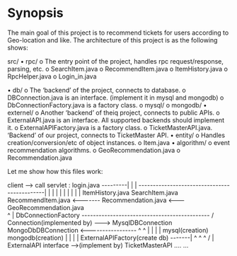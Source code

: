 <h1>Synopsis</h1>
The main goal of this project is to recommend tickets for users according to Geo-location and like. 
The architecture of this project is as the following shows:  
      
src/
•	rpc/ 
  o	The entry point of the project, handles rpc request/response, parsing, etc.
  o	SearchItem.java
  o	RecommendItem.java
  o	ItemHistory.java
  o	RpcHelper.java
  o	Login_in.java
  
•	db/ 
  o	The ‘backend’ of the project, connects to database.
  o	DBConnection.java is an interface. (implement it in mysql and mongodb)
  o	DbConnectionFactory.java is a factory class.
  o	mysql/
  o	mongodb/
•	externel/ 
  o	Another ‘backend’ of theiq project, connects to public APIs.
  o	ExternalAPI.java is an interface. All supported backends should implement it.
  o	ExternalAPIFactory.java is a factory class.
  o	TicketMasterAPI.java. ‘Backend’ of our project, connects to TicketMaster API.
•	entity/ 
  o	Handles creation/conversion/etc of object instances. 
  o	Item.java
•	algorithm/ 
  o	event recommendation algorithms.
  o	GeoRecommendation.java
  o	Recommendation.java

Let me show how this files work: 

client --> call servlet : login.java   ---------|
                                                |
                                                |
                         ---------------------------------------------|
                         |                      |                     |
                         |                      |                     |
                         |                      |                     |
                      ItemHistory.java      	SearchItem.java        	RecommendItem.java        <-------          Recommendation.java   <---  GeoRecommendation.java   
                                                                                                                           ^
                                                                                                                           |
                                                     DbConnectionFactory       ---------------------------------------------
                                                /                      \
   Connection(implemented by)  --->        MysqlDBConnection             MongoDbDBConnection <-----------------
                                            ^                                     ^                            |
                                            |                                     |                            |
                                       mysql(creation)                    mongodb(creation)                    |
                                                                                                               |
                                                                                                               |
                                                                                                               |
                                                                        ExternalAPIFactory(create db)   -------|
                                                                           ^          ^          ^
                                                                          /           |           \
                ExternalAPI interface  -->(implement by)  TicketMasterAPI            ....         ...
                   


